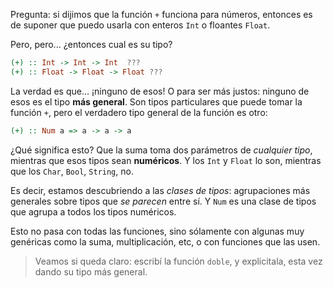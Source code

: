 Pregunta: si dijimos que la función `+` funciona para números, entonces es de suponer que puedo usarla con enteros `Int` o floantes `Float`. 

Pero, pero... ¿entonces cual es su tipo?

```haskell
(+) :: Int -> Int -> Int  ???
(+) :: Float -> Float -> Float ???
```

La verdad es que... ¡ninguno de esos! O para ser más justos: ninguno de esos es el tipo **más general**.  Son tipos particulares que puede tomar la función `+`, pero el verdadero tipo general de la función es otro:

```haskell
(+) :: Num a => a -> a -> a
```

¿Qué significa esto? Que la suma toma dos parámetros de _cualquier tipo_, mientras que esos tipos sean **numéricos**. Y los `Int` y `Float` lo son, mientras que los `Char`, `Bool`, `String`, no. 

Es decir, estamos descubriendo a las _clases de tipos_: agrupaciones más generales sobre tipos que _se parecen_ entre sí. Y `Num` es una clase de tipos que agrupa a todos los tipos numéricos.   

Esto no pasa con todas las funciones, sino sólamente con algunas muy genéricas como la suma, multiplicación, etc, o con funciones que las usen. 

> Veamos si queda claro: escribí la función `doble`, y explicitala, esta vez dando su tipo más general. 
